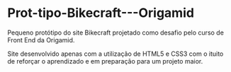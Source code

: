# Prot-tipo-Bikecraft---Origamid


Pequeno protótipo do site Bikecraft projetado como desafio pelo curso de Front End da Origamid.

Site desenvolvido apenas com a utilização de HTML5 e CSS3 com o ituito de reforçar o aprendizado e em preparação para um projeto maior.
